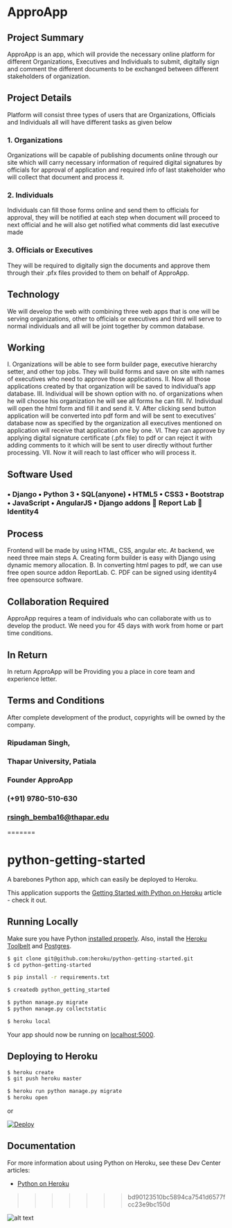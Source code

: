 # ApproApp

## Project Summary
ApproApp is an app, which will provide the necessary online platform for different Organizations, Executives and Individuals to submit, digitally sign and comment the different documents to be exchanged between different stakeholders of organization.

## Project Details
Platform will consist three types of users that are Organizations, Officials and Individuals all will have different tasks as given below

### 1.	Organizations
Organizations will be capable of publishing documents online through our site which will carry necessary information of required digital signatures by officials for approval of application and required info of last stakeholder who will collect that document and process it.

### 2.	Individuals
Individuals can fill those forms online and send them to officials for approval, they will be notified at each step when document will proceed to next official and he will also get notified what comments did last executive made

### 3.	Officials or Executives
They will be required to digitally sign the documents and approve them through their .pfx files provided to them on behalf of ApproApp.

## Technology
We will develop the web with combining three web apps that is one will be serving organizations, other to officials or executives and third will serve to normal individuals and all will be joint together by common database.

## Working
I.	Organizations will be able to see form builder page, executive hierarchy setter, and other top jobs. They will build forms and save on site with names of executives who need to approve those applications.
II.	Now all those applications created by that organization will be saved to individual’s app database.
III.	Individual will be shown option with no. of organizations when he will choose his organization he will see all forms he can fill.
IV.	Individual will open the html form and fill it and send it.
V.	After clicking send button application will be converted into pdf form and will be sent to executives’ database now as specified by the organization all executives mentioned on application will receive that application one by one.
VI.	They can approve by applying digital signature certificate (.pfx file) to pdf or can reject it with adding comments to it which will be sent to user directly without further processing.
VII.	Now it will reach to last officer who will process it.

## Software Used
### •	Django •	Python 3 •	SQL(anyone) •	HTML5 •	CSS3 •	Bootstrap •	JavaScript •	AngularJS •	Django addons 	Report Lab 	Identity4

## Process
Frontend will be made by using HTML, CSS, angular etc.
At backend, we need three main steps 
A.	Creating form builder is easy with Django using dynamic memory allocation.
B.	In converting html pages to pdf, we can use free open source addon ReportLab.
C.	PDF can be signed using identity4 free opensource software.

## Collaboration Required
ApproApp requires a team of individuals who can collaborate with us to develop the product. We need you for 45 days with work from home or part time conditions.

## In Return
In return ApproApp will be Providing you a place in core team and experience letter.

## Terms and Conditions
After complete development of the product, copyrights will be owned by the company.



### Ripudaman Singh,
### Thapar University, Patiala
### Founder ApproApp
### (+91) 9780-510-630
### rsingh_bemba16@thapar.edu
=======
# python-getting-started

A barebones Python app, which can easily be deployed to Heroku.

This application supports the [Getting Started with Python on Heroku](https://devcenter.heroku.com/articles/getting-started-with-python) article - check it out.

## Running Locally

Make sure you have Python [installed properly](http://install.python-guide.org).  Also, install the [Heroku Toolbelt](https://toolbelt.heroku.com/) and [Postgres](https://devcenter.heroku.com/articles/heroku-postgresql#local-setup).

```sh
$ git clone git@github.com:heroku/python-getting-started.git
$ cd python-getting-started

$ pip install -r requirements.txt

$ createdb python_getting_started

$ python manage.py migrate
$ python manage.py collectstatic

$ heroku local
```

Your app should now be running on [localhost:5000](http://localhost:5000/).

## Deploying to Heroku

```sh
$ heroku create
$ git push heroku master

$ heroku run python manage.py migrate
$ heroku open
```
or

[![Deploy](https://www.herokucdn.com/deploy/button.png)](https://heroku.com/deploy)

## Documentation

For more information about using Python on Heroku, see these Dev Center articles:

- [Python on Heroku](https://devcenter.heroku.com/categories/python)
>>>>>>> bd90123510bc5894ca7541d6577fcc23e9bc150d


![alt text](https://raw.githubusercontent.com/rds0751/approapp/master/path/to/img.png)
